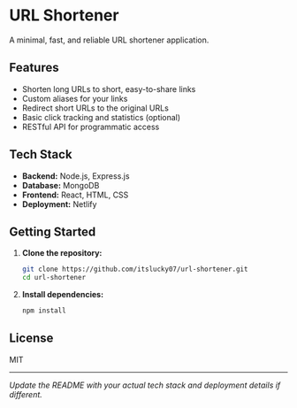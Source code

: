 # URL Shortener

A minimal, fast, and reliable URL shortener application.

## Features

- Shorten long URLs to short, easy-to-share links
- Custom aliases for your links
- Redirect short URLs to the original URLs
- Basic click tracking and statistics (optional)
- RESTful API for programmatic access

## Tech Stack

- **Backend:** Node.js, Express.js
- **Database:** MongoDB
- **Frontend:** React, HTML, CSS
- **Deployment:**  Netlify

## Getting Started

1. **Clone the repository:**
    ```bash
    git clone https://github.com/itslucky07/url-shortener.git
    cd url-shortener
    ```

2. **Install dependencies:**
    ```bash
    npm install
    ```


## License

MIT

---
_Update the README with your actual tech stack and deployment details if different._
